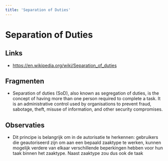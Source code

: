 ```yaml
---
title: 'Separation of Duties'
---
```


# Separation of Duties

## Links
- https://en.wikipedia.org/wiki/Separation_of_duties

## Fragmenten
- Separation of duties (SoD), also known as segregation of duties, is the concept of having more than one person required to complete a task. It is an administrative control used by organisations to prevent fraud, sabotage, theft, misuse of information, and other security compromises.

## Observaties
- Dit principe is belangrijk om in de autorisatie te herkennen: gebruikers die geautoriseerd zijn om aan een bepaald zaaktype te werken, kunnen mogelijk verdere van elkaar verschillende beperkingen hebben voor hun taak binnen het zaaktype. Naast zaaktype zou dus ook de taak
